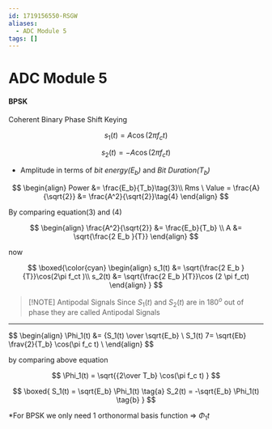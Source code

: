 ```yaml
---
id: 1719156550-RSGW
aliases:
  - ADC Module 5
tags: []
---
```


# ADC Module 5

#### BPSK

Coherent Binary Phase Shift Keying

$$
s_1(t) = A \cos(2\pi f_ct )\tag{1}
$$

$$
s_2(t) = -A \cos (2 \pi f_ct)\tag{2}
$$

- Amplitude in terms of _bit energy($E_b$)_ and _Bit Duration($T_b$)_

$$
\begin{align}
Power &= \frac{E_b}{T_b}\tag{3}\\
Rms \ Value = \frac{A}{\sqrt{2}}
&= \frac{A^2}{\sqrt{2}}\tag{4}
\end{align}
$$

By comparing equation(3) and (4)

$$
\begin{align}
\frac{A^2}{\sqrt{2}} &= \frac{E_b}{T_b} \\
A &= \sqrt{\frac{2 E_b }{T}}
\end{align}
$$

now

$$
\boxed{\color{cyan}
\begin{align}
s_1(t) &= \sqrt{\frac{2 E_b }{T}}\cos(2\pi f_ct )\\
s_2(t) &=  \sqrt{\frac{2 E_b }{T}}\cos (2 \pi f_ct)
\end{align}
}
$$

> [!NOTE] Antipodal Signals
> Since $S_1(t)$ and $S_2(t)$ are in $180^o$ out of phase they are called Antipodal Signals

---

$$
\begin{align}
\Phi_1(t) &= {S_1(t) \over \sqrt{E_b} \\
S_1(t) 7= \sqrt{Eb} \frav{2}{T_b} \cos(\pi f_c t) \\
\end{align}
$$

by comparing above equation

$$
\Phi_1(t) = \sqrt{{2\over T_b}  \cos(\pi f_c t)  }
$$

$$
\boxed{
S_1(t) = \sqrt{E_b} \Phi_1(t) \tag{a}
S_2(t) = -\sqrt{E_b} \Phi_1(t) \tag{b}
}
$$

\*For BPSK we only need 1 orthonormal basis function => $\Phi_1{t}$
